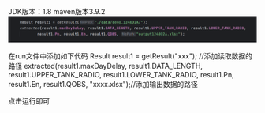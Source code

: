 JDK版本：1.8
maven版本3.9.2
![img.png](img.png)

在run文件中添加如下代码
Result result1 = getResult("xxx"); //添加读取数据的路径
extracted(result1.maxDayDelay, result1.DATA_LENGTH, result1.UPPER_TANK_RADIO, result1.LOWER_TANK_RADIO,
result1.Pn, result1.En, result1.QOBS, "xxxx.xlsx");//添加输出数据的路径

点击运行即可